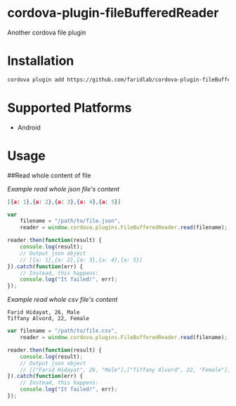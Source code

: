 cordova-plugin-fileBufferedReader
=================================
Another cordova file plugin

Installation
============
```bash
cordova plugin add https://github.com/faridlab/cordova-plugin-fileBufferedReader.git
```

Supported Platforms
===================
*   Android

Usage
=====

##Read whole content of file

_Example read whole json file's content_
```json
[{a: 1},{a: 2},{a: 3},{a: 4},{a: 5}]
```

```javascript
var
    filename = "/path/to/file.json",
    reader = window.cordova.plugins.FileBufferedReader.read(filename);

reader.then(function(result) {
    console.log(result);
    // Output json object
    // [{a: 1},{a: 2},{a: 3},{a: 4},{a: 5}]
}).catch(function(err) {
    // Instead, this happens:
    console.log("It failed!", err);
});
```

_Example read whole csv file's content_
```csv
Farid Hidayat, 26, Male
Tiffany Alvord, 22, Female
```

```javascript
var filename = "/path/to/file.csv",
    reader = window.cordova.plugins.FileBufferedReader.read(filename);

reader.then(function(result) {
    console.log(result);
    // Output json object
    // [["Farid Hidayat", 26, "Male"],["Tiffany Alvord", 22, "Female"]]
}).catch(function(err) {
    // Instead, this happens:
    console.log("It failed!", err);
});
```
